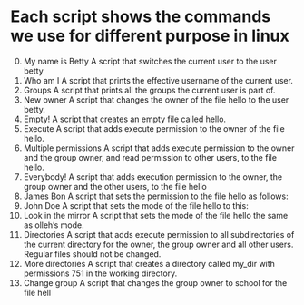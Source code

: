 # Each script shows the commands we use for different purpose in linux
0. My name is Betty
A script that switches the current user to the user betty
1. Who am I 
A script that prints the effective username of the current user.
2. Groups 
A script that prints all the groups the current user is part of.
3. New owner 
A script that changes the owner of the file hello to the user betty.
4. Empty! 
A script that creates an empty file called hello.
5. Execute 
A script that adds execute permission to the owner of the file hello.
6. Multiple permissions 
A script that adds execute permission to the owner and the group owner, and read permission to other users, to the file hello.
7. Everybody! 
A script that adds execution permission to the owner, the group owner and the other users, to the file hello
8. James Bon
A script that sets the permission to the file hello as follows:
9. John Doe 
A script that sets the mode of the file hello to this:
10. Look in the mirror
A script that sets the mode of the file hello the same as olleh’s mode.
11. Directories 
 A script that adds execute permission to all subdirectories of the current directory for the owner, the group owner and all other users. Regular files should not be changed.
12. More directories 
A script that creates a directory called my_dir with permissions 751 in the working directory.
13. Change group 
A script that changes the group owner to school for the file hell
